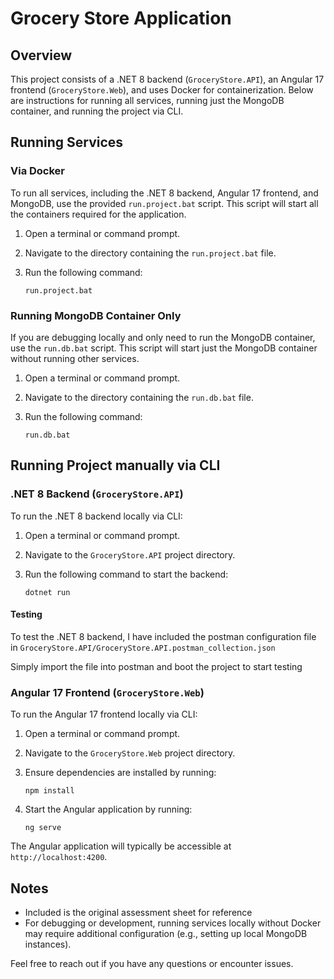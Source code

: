 # Grocery Store Application

## Overview

This project consists of a .NET 8 backend (`GroceryStore.API`), an Angular 17 frontend (`GroceryStore.Web`), and uses Docker for containerization. Below are instructions for running all services, running just the MongoDB container, and running the project via CLI.

## Running Services

### Via Docker

To run all services, including the .NET 8 backend, Angular 17 frontend, and MongoDB, use the provided `run.project.bat` script. This script will start all the containers required for the application.

1. Open a terminal or command prompt.
2. Navigate to the directory containing the `run.project.bat` file.
3. Run the following command:

   `run.project.bat`

### Running MongoDB Container Only

If you are debugging locally and only need to run the MongoDB container, use the `run.db.bat` script. This script will start just the MongoDB container without running other services.

1. Open a terminal or command prompt.
2. Navigate to the directory containing the `run.db.bat` file.
3. Run the following command:

   `run.db.bat`

## Running Project manually via CLI

### .NET 8 Backend (`GroceryStore.API`)

To run the .NET 8 backend locally via CLI:

1. Open a terminal or command prompt.
2. Navigate to the `GroceryStore.API` project directory.
3. Run the following command to start the backend:

   `dotnet run`

#### Testing

To test the .NET 8 backend, I have included the postman configuration file in `GroceryStore.API/GroceryStore.API.postman_collection.json`

Simply import the file into postman and boot the project to start testing

### Angular 17 Frontend (`GroceryStore.Web`)

To run the Angular 17 frontend locally via CLI:

1. Open a terminal or command prompt.
2. Navigate to the `GroceryStore.Web` project directory.
3. Ensure dependencies are installed by running:

   `npm install`

4. Start the Angular application by running:

   `ng serve`

The Angular application will typically be accessible at `http://localhost:4200`.

## Notes
- Included is the original assessment sheet for reference
- For debugging or development, running services locally without Docker may require additional configuration (e.g., setting up local MongoDB instances).

Feel free to reach out if you have any questions or encounter issues.
